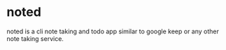 # noted
noted is a cli note taking and todo app similar to google keep or any other note taking service.
